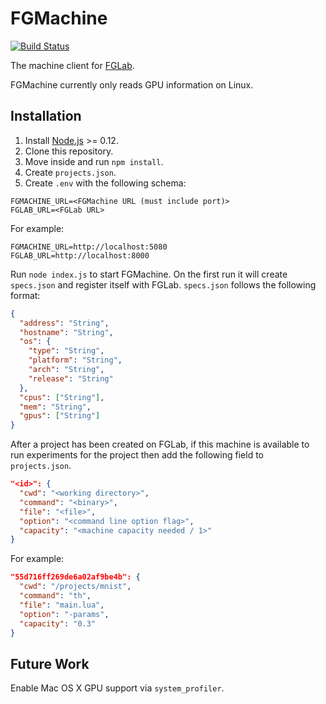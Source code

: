 # FGMachine

[![Build Status](https://travis-ci.org/Kaixhin/FGMachine.svg)](https://travis-ci.org/Kaixhin/FGMachine)

The machine client for [FGLab](https://github.com/Kaixhin/FGLab).

FGMachine currently only reads GPU information on Linux.

## Installation

1. Install [Node.js](https://nodejs.org/) >= 0.12.
1. Clone this repository.
1. Move inside and run `npm install`.
1. Create `projects.json`.
1. Create `.env` with the following schema:

```
FGMACHINE_URL=<FGMachine URL (must include port)>
FGLAB_URL=<FGLab URL>
```

For example:

```
FGMACHINE_URL=http://localhost:5080
FGLAB_URL=http://localhost:8000
```

Run `node index.js` to start FGMachine. On the first run it will create `specs.json` and register itself with FGLab. `specs.json` follows the following format:

```json
{
  "address": "String",
  "hostname": "String",
  "os": {
    "type": "String",
    "platform": "String",
    "arch": "String",
    "release": "String"
  },
  "cpus": ["String"],
  "mem": "String",
  "gpus": ["String"]
}
```

After a project has been created on FGLab, if this machine is available to run experiments for the project then add the following field to `projects.json`.

```json
"<id>": {
  "cwd": "<working directory>",
  "command": "<binary>",
  "file": "<file>",
  "option": "<command line option flag>",
  "capacity": "<machine capacity needed / 1>"
}
```

For example:

```json
"55d716ff269de6a02af9be4b": {
  "cwd": "/projects/mnist",
  "command": "th",
  "file": "main.lua",
  "option": "-params",
  "capacity": "0.3"
}
```

## Future Work

Enable Mac OS X GPU support via `system_profiler`.
